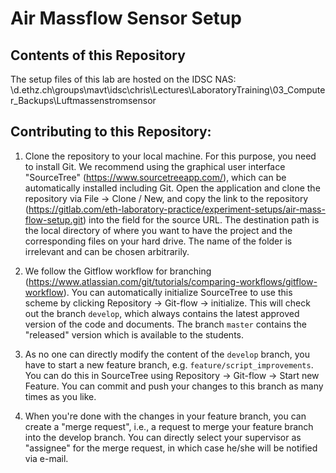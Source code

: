 # Air Massflow Sensor Setup

## Contents of this Repository

The setup files of this lab are hosted on the IDSC NAS:
\\d.ethz.ch\groups\mavt\idsc\chris\Lectures\LaboratoryTraining\03_Computer_Backups\Luftmassenstromsensor

## Contributing to this Repository:

1. Clone the repository to your local machine.
For this purpose, you need to install Git.
We recommend using the graphical user interface "SourceTree" (https://www.sourcetreeapp.com/), which can be automatically installed including Git.
Open the application and clone the repository via File -> Clone / New, and copy the link to the repository (https://gitlab.com/eth-laboratory-practice/experiment-setups/air-mass-flow-setup.git) into the field for the source URL.
The destination path is the local directory of where you want to have the project and the corresponding files on your hard drive.
The name of the folder is irrelevant and can be chosen arbitrarily.

2. We follow the Gitflow workflow for branching (https://www.atlassian.com/git/tutorials/comparing-workflows/gitflow-workflow).
You can automatically initialize SourceTree to use this scheme by clicking Repository -> Git-flow -> initialize.
This will check out the branch `develop`, which always contains the latest approved version of the code and documents.
The branch `master` contains the "released" version which is available to the students.

3. As no one can directly modify the content of the `develop` branch, you have to start a new feature branch, e.g. `feature/script_improvements`.
You can do this in SourceTree using Repository -> Git-flow -> Start new Feature.
You can commit and push your changes to this branch as many times as you like.

4. When you're done with the changes in your feature branch, you can create a "merge request", i.e., a request to merge your feature branch into the develop branch.
You can directly select your supervisor as "assignee" for the merge request, in which case he/she will be notified via e-mail.
